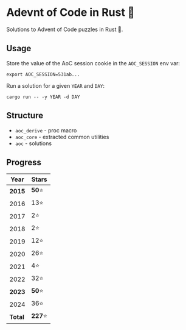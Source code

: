 # Adevnt of Code in Rust 🎄
Solutions to Advent of Code puzzles in Rust :crab:.

## Usage

Store the value of the AoC session cookie in the `AOC_SESSION` env var:

```
export AOC_SESSION=531ab...
```

Run a solution for a given `YEAR` and `DAY`:

```
cargo run -- -y YEAR -d DAY
```

## Structure
- `aoc_derive` - proc macro
- `aoc_core` - extracted common utilities
- `aoc` - solutions

## Progress

| Year      | Stars     |
|-----------|-----------|
| **2015**  | **50**⭐  |
| 2016      | 13⭐      |
| 2017      | 2⭐       |
| 2018      | 2⭐       |
| 2019      | 12⭐      |
| 2020      | 26⭐      |
| 2021      | 4⭐       |
| 2022      | 32⭐      |
| **2023**  | **50**⭐  |
| 2024      | 36⭐      |
| **Total** | **227**⭐ |
